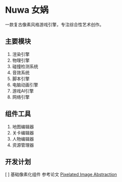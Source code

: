 # Nuwa 女娲
一款复古像素风格游戏引擎，专注综合性艺术创作。

## 主要模块

1. 渲染引擎
2. 物理引擎
3. 碰撞检测系统
4. 音效系统
5. 脚本引擎
6. 电脑动画引擎
7. 游戏AI引擎
8. 网络引擎

## 组件工具
1. 地图编辑器
2. 关卡编辑器
3. 人物编辑器
4. 资源管理器

## 开发计划

[ ] 基础像素化组件
  参考论文 [Pixelated Image Abstraction](https://gfx.cs.princeton.edu/pubs/Gerstner_2012_PIA/index.php)
